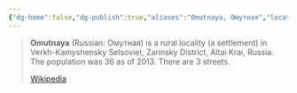 ```yaml
---
{"dg-home":false,"dg-publish":true,"aliases":"Omutnaya, Омутная","locations":"Skovorodinsky District, Amur Oblast, Verkh-Kamyshensky Selsoviet, Zarinsky District, Altai Krai","tag":null,"date":null,"location":[53.5724782,122.5969712],"title":"Omutnaya, городское поселение Ерофей Павлович, Skovorodinsky District, Amur Oblast, Far Eastern Federal District, Russia","permalink":"/maps/omutnaya-gorodskoe-poselenie-erofej-pavlovich-skovorodinsky-district-amur-oblast-far-eastern-federal-district-russia/","dgHomeLink":true,"dgPassFrontmatter":true}
---
```


> **Omutnaya** (Russian: Омутная) is a rural locality (a settlement) in Verkh-Kamyshensky Selsoviet, Zarinsky District, Altai Krai, Russia. The population was 36 as of 2013. There are 3 streets.
>
> [Wikipedia](https://en.wikipedia.org/wiki/Omutnaya)
